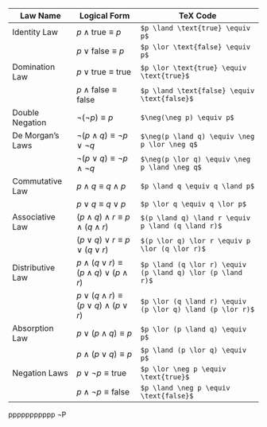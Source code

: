 | **Law Name**     | **Logical Form**                                         | **TeX Code**                                               |
| ---------------- | -------------------------------------------------------- | ---------------------------------------------------------- |
| Identity Law     | $p \land \text{true} \equiv p$                           | `$p \land \text{true} \equiv p$`                           |
|                  | $p \lor \text{false} \equiv p$                           | `$p \lor \text{false} \equiv p$`                           |
| Domination Law   | $p \lor \text{true} \equiv \text{true}$                  | `$p \lor \text{true} \equiv \text{true}$`                  |
|                  | $p \land \text{false} \equiv \text{false}$               | `$p \land \text{false} \equiv \text{false}$`               |
| Double Negation  | $\neg(\neg p) \equiv p$                                  | `$\neg(\neg p) \equiv p$`                                  |
| De Morgan’s Laws | $\neg(p \land q) \equiv \neg p \lor \neg q$              | `$\neg(p \land q) \equiv \neg p \lor \neg q$`              |
|                  | $\neg(p \lor q) \equiv \neg p \land \neg q$              | `$\neg(p \lor q) \equiv \neg p \land \neg q$`              |
| Commutative Law  | $p \land q \equiv q \land p$                             | `$p \land q \equiv q \land p$`                             |
|                  | $p \lor q \equiv q \lor p$                               | `$p \lor q \equiv q \lor p$`                               |
| Associative Law  | $(p \land q) \land r \equiv p \land (q \land r)$         | `$(p \land q) \land r \equiv p \land (q \land r)$`         |
|                  | $(p \lor q) \lor r \equiv p \lor (q \lor r)$             | `$(p \lor q) \lor r \equiv p \lor (q \lor r)$`             |
| Distributive Law | $p \land (q \lor r) \equiv (p \land q) \lor (p \land r)$ | `$p \land (q \lor r) \equiv (p \land q) \lor (p \land r)$` |
|                  | $p \lor (q \land r) \equiv (p \lor q) \land (p \lor r)$  | `$p \lor (q \land r) \equiv (p \lor q) \land (p \lor r)$`  |
| Absorption Law   | $p \lor (p \land q) \equiv p$                            | `$p \lor (p \land q) \equiv p$`                            |
|                  | $p \land (p \lor q) \equiv p$                            | `$p \land (p \lor q) \equiv p$`                            |
| Negation Laws    | $p \lor \neg p \equiv \text{true}$                       | `$p \lor \neg p \equiv \text{true}$`                       |
|                  | $p \land \neg p \equiv \text{false}$                     | `$p \land \neg p \equiv \text{false}$`                     |
ppppppppppp
$\lnot$P